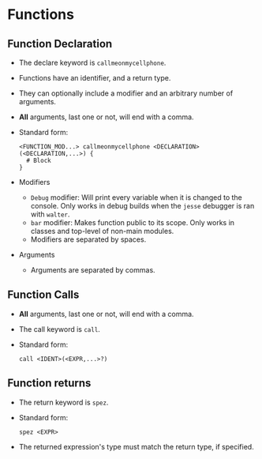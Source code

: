 # Functions

## Function Declaration

- The declare keyword is `callmeonmycellphone`.
- Functions have an identifier, and a return type.
- They can optionally include a modifier and an arbitrary number of arguments.
- **All** arguments, last one or not, will end with a comma.
- Standard form:

  ```redditlang
  <FUNCTION_MOD...> callmeonmycellphone <DECLARATION>(<DECLARATION,...>) {
    # Block
  }
  ```

- Modifiers
  - `Debug` modifier: Will print every variable when it is changed to the console. Only works in debug builds when the `jesse` debugger is ran with `walter`.
  - `bar` modifier: Makes function public to its scope. Only works in classes and top-level of non-main modules.
  - Modifiers are separated by spaces.
- Arguments
  - Arguments are separated by commas.

## Function Calls

- **All** arguments, last one or not, will end with a comma.
- The call keyword is `call`.
- Standard form:

  ```redditlang
  call <IDENT>(<EXPR,...>?)
  ```

## Function returns

- The return keyword is `spez`.
- Standard form:

  ```redditlang
  spez <EXPR>
  ```

- The returned expression's type must match the return type, if specified.
